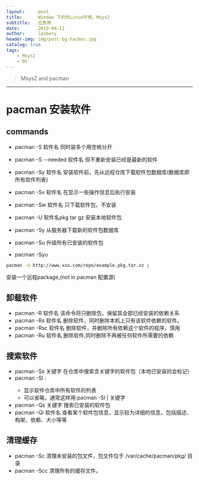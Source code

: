 ```yaml
---
layout:     post
title:      Window 下的伪Linux环境，Msys2
subtitle:   应急用
date:       2019-04-11
author:     lanbery
header-img: img/post-bg-hacker.jpg
catalog: true
tags:
    - Msys2
    - OS	
---
```


> Msys2 and pacman


----
# pacman 安装软件


## commands
  - pacman -S 软件名 				同时装多个用空格分开
  - pacman -S --needed 软件名		但不重新安装已经是最新的软件
  - pacman -Sy 软件名				安装软件前，先从远程仓库下载软件包数据库(数据库即所有软件列表)
  - pacman -Sv 软件名				在显示一些操作信息后执行安装
  - pacman -Sw 软件名				只下载软件包，不安装
  - pacman -U  软件名pkg tar gz 		安装本地软件包

  - pacman -Sy			从服务器下载新的软件包数据库
  - pacman -Su 			升级所有已安装的软件包
  - pacman -Syu

```bash
pacman -U http://www.xxx.com/repo/example.pkg.tar.xz ;
```  
安装一个远程package,(not in pacman 配置源)

## 卸载软件

  - pacman -R 软件名  				该命令将只删除包，保留其全部已经安装的依赖关系  
  - pacman -Rs 软件名 				删除软件，同时删除本机上只有该软件依赖的软件。
  - pacman -Rsc 软件名 				删除软件，并删除所有依赖这个软件的程序，慎用
  - pacman -Ru 软件名 				删除软件,同时删除不再被任何软件所需要的依赖

## 搜索软件  

  - pacman -Ss 关键字 				在仓库中搜索含关键字的软件包（本地已安装的会标记）
  - pacman -Sl <repo>: 
  	- 显示软件仓库中所有软件的列表
  	- 可以省略，通常这样用:pacman -Sl | 关键字
  - pacman -Qs 关键字 				搜索已安装的软件包	
  - pacman -Qi 软件名 				查看某个软件包信息，显示较为详细的信息，包括描述、构架、依赖、大小等等

## 清理缓存
  - pacman -Sc  					清理未安装的包文件，包文件位于 /var/cache/pacman/pkg/ 目录
  - pacman -Scc 					清理所有的缓存文件。
